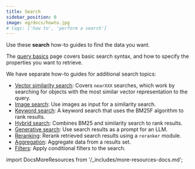 ```yaml
---
title: Search
sidebar_position: 0
image: og/docs/howto.jpg
# tags: ['how to', 'perform a search']
---
```


Use these **search** how-to guides to find the data you want.

The [query basics](./basics.md) page covers basic search syntax, and how to specify the properties you want to retrieve.

We have separate how-to guides for additional search topics:

- [Vector similarity search](./similarity.md): Covers `nearXXX` searches, which work by searching for objects with the most similar vector representation to the query.
- [Image search](./image.md): Use images as input for a similarity search.
- [Keyword search](./bm25.md): A keyword search that uses the BM25F algorithm to rank results.
- [Hybrid search](./hybrid.md): Combines BM25 and similarity search to rank results.
- [Generative search](./generative.md): Use search results as a prompt for an LLM.
- [Reranking](./rerank.md): Rerank retrieved search results using a `reranker` module.
- [Aggregation](./aggregate.md): Aggregate data from a results set.
- [Filters](./filters.md): Apply conditional filters to the search.

import DocsMoreResources from '/_includes/more-resources-docs.md';

<DocsMoreResources />
